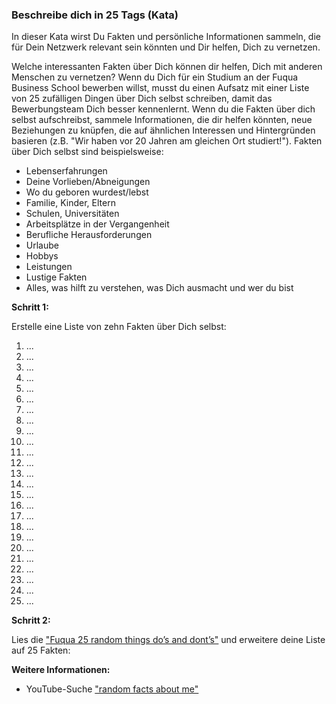 ### Beschreibe dich in 25 Tags (Kata)

In dieser Kata wirst Du Fakten und persönliche Informationen sammeln, die für Dein Netzwerk relevant sein könnten und Dir helfen, Dich zu vernetzen.

Welche interessanten Fakten über Dich können dir helfen, Dich mit anderen Menschen zu vernetzen? Wenn du Dich für ein Studium an der Fuqua Business School bewerben willst, musst du einen Aufsatz mit einer Liste von 25 zufälligen Dingen über Dich selbst schreiben, damit das Bewerbungsteam Dich besser kennenlernt. Wenn du die Fakten über dich selbst aufschreibst, sammele Informationen, die dir helfen könnten, neue Beziehungen zu knüpfen, die auf ähnlichen Interessen und Hintergründen basieren (z.B. "Wir haben vor 20 Jahren am gleichen Ort studiert!"). Fakten über Dich selbst sind beispielsweise:

* Lebenserfahrungen
* Deine Vorlieben/Abneigungen
* Wo du geboren wurdest/lebst
* Familie, Kinder, Eltern
* Schulen, Universitäten
* Arbeitsplätze in der Vergangenheit
* Berufliche Herausforderungen
* Urlaube
* Hobbys
* Leistungen
* Lustige Fakten
* Alles, was hilft zu verstehen, was Dich ausmacht und wer du bist

**Schritt 1:**

Erstelle eine Liste von zehn Fakten über Dich selbst:

1.  ...
2.  ...
3.  ...
4.  ...
5.  ...
6.  ...
7.  ...
8.  ...
9.  ...
10. ...
11. ...
12. ...
13. ...
14. ...
15. ...
16. ...
17. ...
18. ...
19. ...
20. ...
21. ...
22. ...
23. ...
24. ...
25. ...

**Schritt 2:**

Lies die ["Fuqua 25 random things do’s and dont’s"](https://stratusadmissionscounseling.com/duke-fuqua-25-random-things-dos-donts) und erweitere deine Liste auf 25 Fakten:

**Weitere Informationen:**

* YouTube-Suche ["random facts about me"](https://www.youtube.com/results?search_query=random+facts+about+me)
